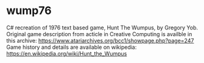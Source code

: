 # wump76
C# recreation of 1976 text based game, Hunt The Wumpus, by Gregory Yob.  
Original game description from acticle in Creative Computing is availble in this archive: https://www.atariarchives.org/bcc1/showpage.php?page=247  
Game history and details are available on wikipedia: https://en.wikipedia.org/wiki/Hunt_the_Wumpus  


